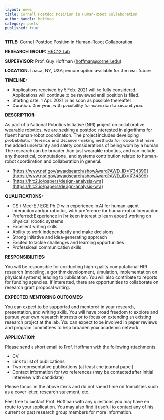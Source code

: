 ```yaml
---
layout: news
title: Cornell Postdoc Position in Human-Robot Collaboration
author_handle: hoffman
category: posts
published: true
---
```


**TITLE:** Cornell Postdoc Position in Human-Robot Collaboration

**RESEARCH GROUP:** [HRC^2 Lab](https://hrc2.io)

**SUPERVISOR:** Prof. Guy Hoffman ([hoffman@cornell.edu](mailto://hoffman@cornell.edu))

**LOCATION:** Ithaca, NY, USA; remote option available for the near future

**TIMELINE:**

- Applications received by 5 Feb. 2021 will be fully considered. Applications will continue to be reviewed until position is filled.
- Starting date: 1 Apr. 2021 or as soon as possible thereafter.
- Duration: One year, with possibility for extension to second year.

**DESCRIPTION:**

As part of a National Robotics Initiative (NRI) project on collaborative wearable robotics, we are seeking a postdoc interested in algorithms for fluent human-robot coordination. The project includes developing probabilistic inference and decision-making methods for robots that have the added uncertainty and safety considerations of being worn by a human. The research can be broader than just wearable robotics, and can include any theoretical, computational, and systems contribution related to human-robot coordination and collaboration in general.

- [https://www.nsf.gov/awardsearch/showAward?AWD_ID=1734399](https://www.nsf.gov/awardsearch/showAward?AWD_ID=1734399)
- [https://hrc2.io/papers/design-analysis-wra](https://hrc2.io/papers/design-analysis-wra)

**QUALIFICATIONS:**

- CS / MechE / ECE Ph.D with experience in AI for human-agent interaction and/or robotics, with preference for human-robot interaction
- Preferred: Experience in [or keen interest to learn about] working on physical robotic systems
- Excellent writing skills
- Ability to work independently and make decisions
- Strong initiative and idea-generating approach
- Excited to tackle challenges and learning opportunities
- Professional communication skills

**RESPONSIBILITIES:**

You will be responsible for conducting high-quality computational HRI research (modeling, algorithm development, simulation, implementation on physical systems) leading to publication. You will also contribute to reports for funding agencies. If interested, there are opportunities to collaborate on research grant proposal writing.

**EXPECTED MENTORING OUTCOMES:**

You can expect to be supported and mentored in your research, presentation, and writing skills. You will have broad freedom to explore and pursue your own research interests or to focus on extending an existing research project at the lab. You can expect to be involved in paper reviews and program committees to help broaden your academic network.

**APPLICATION:**

Please send a short email to Prof. Hoffman with the following attachments.

- CV
- Link to list of publications
- Two representative publications (at least one journal paper)
- Contact information for two references (may be contacted after initial interview with candidate)

Please focus on the above items and do not spend time on formalities such as a cover letter, research statement, etc.

Feel free to contact Prof. Hoffman with any questions you may have en route to your application. You may also find it useful to contact any of his current or past research group members for more information.

